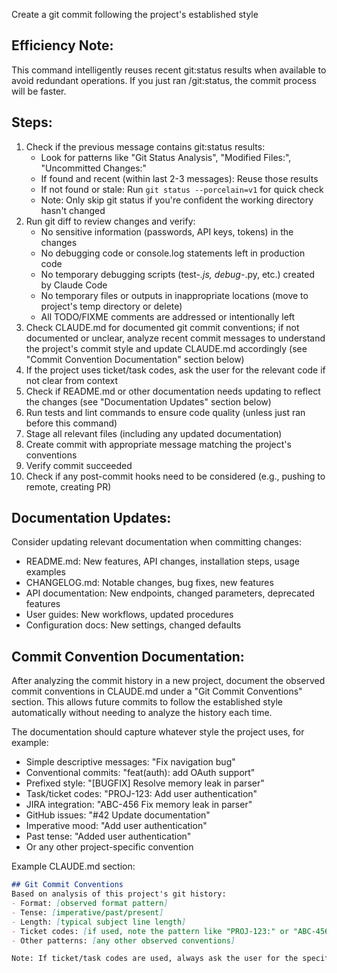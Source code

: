 Create a git commit following the project's established style

## Efficiency Note:
This command intelligently reuses recent git:status results when available to avoid redundant operations. If you just ran /git:status, the commit process will be faster.

## Steps:
1. Check if the previous message contains git:status results:
   - Look for patterns like "Git Status Analysis", "Modified Files:", "Uncommitted Changes:"
   - If found and recent (within last 2-3 messages): Reuse those results
   - If not found or stale: Run `git status --porcelain=v1` for quick check
   - Note: Only skip git status if you're confident the working directory hasn't changed
2. Run git diff to review changes and verify:
   - No sensitive information (passwords, API keys, tokens) in the changes
   - No debugging code or console.log statements left in production code
   - No temporary debugging scripts (test-*.js, debug-*.py, etc.) created by Claude Code
   - No temporary files or outputs in inappropriate locations (move to project's temp directory or delete)
   - All TODO/FIXME comments are addressed or intentionally left
3. Check CLAUDE.md for documented git commit conventions; if not documented or unclear, analyze recent commit messages to understand the project's commit style and update CLAUDE.md accordingly (see "Commit Convention Documentation" section below)
4. If the project uses ticket/task codes, ask the user for the relevant code if not clear from context
5. Check if README.md or other documentation needs updating to reflect the changes (see "Documentation Updates" section below)
6. Run tests and lint commands to ensure code quality (unless just ran before this command)
7. Stage all relevant files (including any updated documentation)
8. Create commit with appropriate message matching the project's conventions
9. Verify commit succeeded
10. Check if any post-commit hooks need to be considered (e.g., pushing to remote, creating PR)

## Documentation Updates:
Consider updating relevant documentation when committing changes:
- README.md: New features, API changes, installation steps, usage examples
- CHANGELOG.md: Notable changes, bug fixes, new features
- API documentation: New endpoints, changed parameters, deprecated features
- User guides: New workflows, updated procedures
- Configuration docs: New settings, changed defaults

## Commit Convention Documentation:
After analyzing the commit history in a new project, document the observed commit conventions in CLAUDE.md under a "Git Commit Conventions" section. This allows future commits to follow the established style automatically without needing to analyze the history each time.

The documentation should capture whatever style the project uses, for example:
- Simple descriptive messages: "Fix navigation bug"
- Conventional commits: "feat(auth): add OAuth support"
- Prefixed style: "[BUGFIX] Resolve memory leak in parser"
- Task/ticket codes: "PROJ-123: Add user authentication"
- JIRA integration: "ABC-456 Fix memory leak in parser"
- GitHub issues: "#42 Update documentation"
- Imperative mood: "Add user authentication"
- Past tense: "Added user authentication"
- Or any other project-specific convention

Example CLAUDE.md section:
```markdown
## Git Commit Conventions
Based on analysis of this project's git history:
- Format: [observed format pattern]
- Tense: [imperative/past/present]
- Length: [typical subject line length]
- Ticket codes: [if used, note the pattern like "PROJ-123:" or "ABC-456 "]
- Other patterns: [any other observed conventions]

Note: If ticket/task codes are used, always ask the user for the specific code rather than inventing one.
```